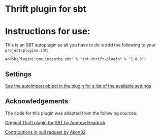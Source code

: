 # Thrift plugin for sbt 

# Instructions for use:
This is an SBT autoplugin so all you have to do is add the following to your `project/plugins.sbt`:
```
addSbtPlugin("com.intenthq.sbt" % "sbt-thrift-plugin" % "1.0.3")
```

## Settings

[See the autoImport object in the plugin for a list of the available settings](https://github.com/intenthq/sbt-thrift-plugin/blob/master/src/main/scala/com/intenthq/sbt/ThriftPlugin.scala)

## Acknowledgements

The code for this plugin was adapted from the following sources:

[Original Thrift plugin for SBT by Andrew Headrick](https://github.com/bigtoast/sbt-thrift)

[Contributions in pull request by Akon32](https://github.com/bigtoast/sbt-thrift/pull/9)
